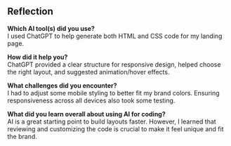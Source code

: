 ## Reflection

**Which AI tool(s) did you use?**  
I used ChatGPT to help generate both HTML and CSS code for my landing page.

**How did it help you?**  
ChatGPT provided a clear structure for responsive design, helped choose the right layout, and suggested animation/hover effects.

**What challenges did you encounter?**  
I had to adjust some mobile styling to better fit my brand colors. Ensuring responsiveness across all devices also took some testing.

**What did you learn overall about using AI for coding?**  
AI is a great starting point to build layouts faster. However, I learned that reviewing and customizing the code is crucial to make it feel unique and fit the brand.
